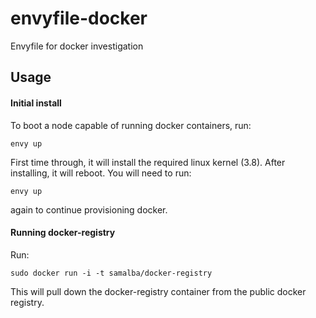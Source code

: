 envyfile-docker
===============

Envyfile for docker investigation

## Usage

#### Initial install

To boot a node capable of running docker containers, run:

    envy up

First time through, it will install the required linux kernel (3.8).  After installing, it will reboot.  You will need to run:

    envy up

again to continue provisioning docker.

#### Running docker-registry

Run:

    sudo docker run -i -t samalba/docker-registry

This will pull down the docker-registry container from the public docker registry.